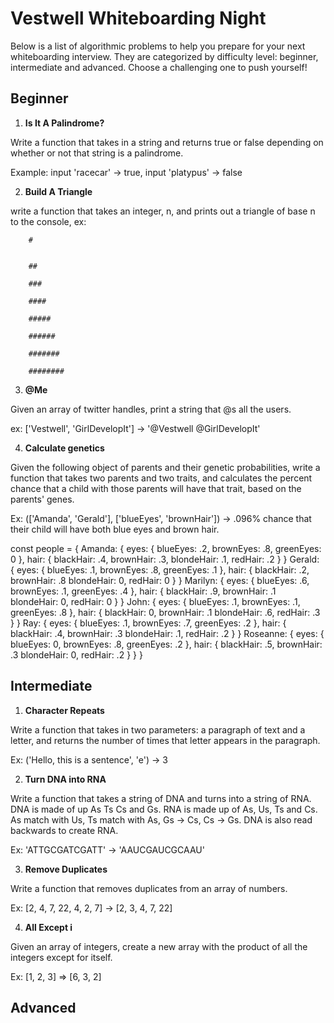 # Vestwell Whiteboarding Night

Below is a list of algorithmic problems to help you prepare for your next whiteboarding interview. They are categorized by difficulty level: beginner, intermediate and advanced. Choose a challenging one to push yourself! 

## Beginner 

1. **Is It A Palindrome?**

Write a function that takes in a string and returns true or false depending on whether or not that string is a palindrome.

Example: input 'racecar' -> true, input 'platypus' -> false

2. **Build A Triangle**

 write a function that takes an integer, n, and prints out a triangle of base n to the console, ex:

        #

        
        ##

        ###

        ####

        #####

        ######

        #######

        ########

3. **@Me**

  Given an array of twitter handles, print a string that @s all the users.

  ex: ['Vestwell', 'GirlDevelopIt'] -> '@Vestwell @GirlDevelopIt'

4. **Calculate genetics**

 Given the following object of parents and their genetic probabilities, write a function that takes two parents and two traits, and calculates the percent chance that a child with those parents will have that trait, based on the parents' genes.


Ex: (['Amanda', 'Gerald'], ['blueEyes', 'brownHair']) -> .096% chance that their child will have both blue eyes and brown hair. 

const people = {
    Amanda: {
     eyes: {
      blueEyes: .2,
      brownEyes: .8,
      greenEyes: 0
        },
     hair: {
      blackHair: .4,
      brownHair: .3,
      blondeHair: .1,
      redHair: .2
        }
    }
    Gerald: {
      eyes: {
      blueEyes: .1,
      brownEyes: .8,
      greenEyes: .1
        },
    hair: {
      blackHair: .2,
      brownHair: .8
      blondeHair: 0,
      redHair: 0
        }
    }
    Marilyn: {
      eyes: {
      blueEyes: .6,
      brownEyes: .1,
      greenEyes: .4
        },
    hair: {
      blackHair: .9,
      brownHair: .1
      blondeHair: 0,
      redHair: 0
        }
    }
    John: {
      eyes: {
      blueEyes: .1,
      brownEyes: .1,
      greenEyes: .8
        },
    hair: {
      blackHair: 0,
      brownHair: .1
      blondeHair: .6,
      redHair: .3
        }
    }
    Ray: {
      eyes: {
      blueEyes: .1,
      brownEyes: .7,
      greenEyes: .2
        },
    hair: {
      blackHair: .4,
      brownHair: .3
      blondeHair: .1,
      redHair: .2
        }
    }
    Roseanne: {
     eyes: {
      blueEyes: 0,
      brownEyes: .8,
      greenEyes: .2
        },
    hair: {
      blackHair: .5,
      brownHair: .3
      blondeHair: 0,
      redHair: .2
        }
    }
}
## Intermediate

1. **Character Repeats**

 Write a function that takes in two parameters: a paragraph of text and a letter, and returns the number of times that letter appears in the paragraph.

 Ex: ('Hello, this is a sentence', 'e') -> 3

 2. **Turn DNA into RNA**

 Write a function that takes a string of DNA and turns into a string of RNA. DNA is made of up As Ts Cs and Gs. RNA is made up of As, Us, Ts and Cs. As match with Us, Ts match with As, Gs -> Cs, Cs -> Gs. DNA is also read backwards to create RNA. 

 Ex: 'ATTGCGATCGATT' -> 'AAUCGAUCGCAAU'

 3. **Remove Duplicates**
 
 Write a function that removes duplicates from an array of numbers. 

 Ex: [2, 4, 7, 22, 4, 2, 7] -> [2, 3, 4, 7, 22]

 4. **All Except i**
 
 Given an array of integers, create a new array with the product of all the integers except for itself. 

 Ex: [1, 2, 3] => [6, 3, 2] 

 ## Advanced 


